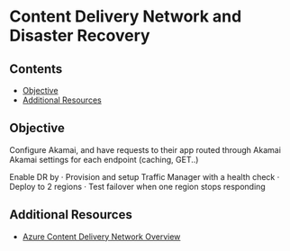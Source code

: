 # Content Delivery Network and Disaster Recovery

## Contents

- [Objective](#Objective)
- [Additional Resources](#Additional-Resources)


## Objective

Configure Akamai, and have requests to their app routed through Akamai 
Akamai settings for each endpoint (caching, GET..)


Enable DR by
 · Provision and setup Traffic Manager with a health check
 · Deploy to 2 regions
 · Test failover when one region stops responding




## Additional Resources
* [Azure Content Delivery Network Overview](https://docs.microsoft.com/en-us/azure/cdn/cdn-overview)


